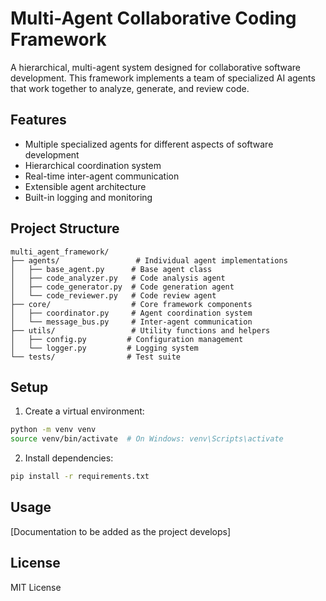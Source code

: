 # Multi-Agent Collaborative Coding Framework

A hierarchical, multi-agent system designed for collaborative software development. This framework implements a team of specialized AI agents that work together to analyze, generate, and review code.

## Features

- Multiple specialized agents for different aspects of software development
- Hierarchical coordination system
- Real-time inter-agent communication
- Extensible agent architecture
- Built-in logging and monitoring

## Project Structure

```
multi_agent_framework/
├── agents/                 # Individual agent implementations
│   ├── base_agent.py      # Base agent class
│   ├── code_analyzer.py   # Code analysis agent
│   ├── code_generator.py  # Code generation agent
│   └── code_reviewer.py   # Code review agent
├── core/                  # Core framework components
│   ├── coordinator.py     # Agent coordination system
│   └── message_bus.py     # Inter-agent communication
├── utils/                 # Utility functions and helpers
│   ├── config.py         # Configuration management
│   └── logger.py         # Logging system
└── tests/                # Test suite
```

## Setup

1. Create a virtual environment:
```bash
python -m venv venv
source venv/bin/activate  # On Windows: venv\Scripts\activate
```

2. Install dependencies:
```bash
pip install -r requirements.txt
```

## Usage

[Documentation to be added as the project develops]

## License

MIT License
